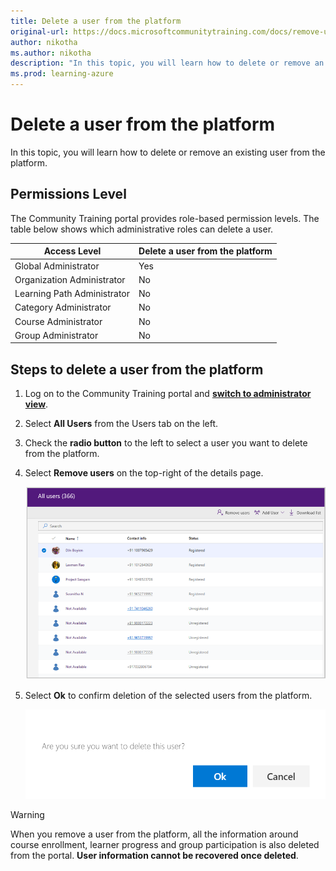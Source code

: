 ```yaml
---
title: Delete a user from the platform
original-url: https://docs.microsoftcommunitytraining.com/docs/remove-user-from-the-portal
author: nikotha
ms.author: nikotha
description: "In this topic, you will learn how to delete or remove an existing user from the platform."
ms.prod: learning-azure
---
```


# Delete a user from the platform

In this topic, you will learn how to delete or remove an existing user from the platform.

## Permissions Level

The Community Training portal provides role-based permission levels. The table below shows which administrative roles can delete a user.

| Access Level    | Delete a user from the platform |
| --- | --- |
| Global Administrator | Yes |
| Organization Administrator | No |
| Learning Path Administrator | No |
| Category Administrator | No |
| Course Administrator | No |
| Group Administrator | No |

## Steps to delete a user from the platform

1. Log on to the Community Training portal and [**switch to administrator view**](../../get-started/step-by-step-configuration-guide.md#step-2--switch-to-administrator-view-of-the-portal).

1. Select **All Users** from the Users tab on the left.

1. Check the **radio button** to the left to select a user you want to delete from the platform.

1. Select **Remove users** on the top-right of the details page.

    ![Delete user from platform](../../media/Delet%20user%20from%20platform.png)

1. Select **Ok** to confirm deletion of the selected users from the platform.

    ![Confirmation dialog](../../media/image%2863%29.png)

> [!WARNING]
> When you remove a user from the platform, all the information around course enrollment, learner progress and group participation is also deleted from the portal. **User information cannot be recovered once deleted**.
